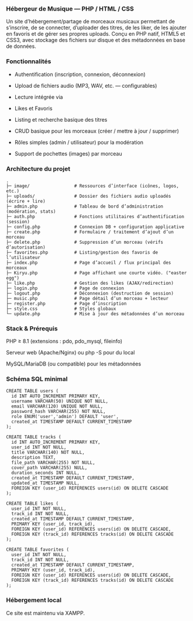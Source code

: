 ### Hébergeur de Musique — PHP / HTML / CSS

Un site d’hébergement/partage de morceaux musicaux permettant de s’inscrire, de se connecter, d’uploader des titres, de les liker, de les ajouter en favoris et de gérer ses propres uploads. Conçu en PHP natif, HTML5 et CSS3, avec stockage des fichiers sur disque et des métadonnées en base de données.

### Fonctionnalités

* Authentification (inscription, connexion, déconnexion)

* Upload de fichiers audio (MP3, WAV, etc. — configurables)

* Lecture intégrée via <audio>

* Likes et Favoris

* Listing et recherche basique des titres

* CRUD basique pour les morceaux (créer / mettre à jour / supprimer)

* Rôles simples (admin / utilisateur) pour la modération

* Support de pochettes (images) par morceau

### Architecture du projet
```
.
├─ image/                 # Ressources d’interface (icônes, logos, etc.)
├─ uploads/               # Dossier des fichiers audio uploadés (écrire + lire)
├─ admin.php              # Tableau de bord d’administration (modération, stats)
├─ auth.php               # Fonctions utilitaires d’authentification (session)
├─ config.php             # Connexion DB + configuration applicative
├─ create.php             # Formulaire / traitement d’ajout d’un morceau
├─ delete.php             # Suppression d’un morceau (vérifs d’autorisation)
├─ favorites.php          # Listing/gestion des favoris de l’utilisateur
├─ index.php              # Page d’accueil / flux principal des morceaux
├─ Kiryu.php              # Page affichant une courte vidéo. ("easter egg")
├─ like.php               # Gestion des likes (AJAX/redirection)
├─ login.php              # Page de connexion
├─ logout.php             # Déconnexion (destruction de session)
├─ music.php              # Page détail d’un morceau + lecteur
├─ register.php           # Page d’inscription
├─ style.css              # Styles globaux
└─ update.php             # Mise à jour des métadonnées d’un morceau
```



### Stack & Prérequis

PHP ≥ 8.1 (extensions : pdo, pdo_mysql, fileinfo)

Serveur web (Apache/Nginx) ou php -S pour du local

MySQL/MariaDB (ou compatible) pour les métadonnées

### Schéma SQL minimal

```
CREATE TABLE users (
  id INT AUTO_INCREMENT PRIMARY KEY,
  username VARCHAR(50) UNIQUE NOT NULL,
  email VARCHAR(120) UNIQUE NOT NULL,
  password_hash VARCHAR(255) NOT NULL,
  role ENUM('user','admin') DEFAULT 'user',
  created_at TIMESTAMP DEFAULT CURRENT_TIMESTAMP
);

CREATE TABLE tracks (
  id INT AUTO_INCREMENT PRIMARY KEY,
  user_id INT NOT NULL,
  title VARCHAR(140) NOT NULL,
  description TEXT,
  file_path VARCHAR(255) NOT NULL,
  cover_path VARCHAR(255) NULL,
  duration_seconds INT NULL,
  created_at TIMESTAMP DEFAULT CURRENT_TIMESTAMP,
  updated_at TIMESTAMP NULL,
  FOREIGN KEY (user_id) REFERENCES users(id) ON DELETE CASCADE
);

CREATE TABLE likes (
  user_id INT NOT NULL,
  track_id INT NOT NULL,
  created_at TIMESTAMP DEFAULT CURRENT_TIMESTAMP,
  PRIMARY KEY (user_id, track_id),
  FOREIGN KEY (user_id) REFERENCES users(id) ON DELETE CASCADE,
  FOREIGN KEY (track_id) REFERENCES tracks(id) ON DELETE CASCADE
);

CREATE TABLE favorites (
  user_id INT NOT NULL,
  track_id INT NOT NULL,
  created_at TIMESTAMP DEFAULT CURRENT_TIMESTAMP,
  PRIMARY KEY (user_id, track_id),
  FOREIGN KEY (user_id) REFERENCES users(id) ON DELETE CASCADE,
  FOREIGN KEY (track_id) REFERENCES tracks(id) ON DELETE CASCADE
);
```

### Hébergement local

Ce site est maintenu via XAMPP.
